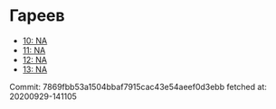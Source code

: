 # Гареев
- [10: NA](10.md)
- [11: NA](11.md)
- [12: NA](12.md)
- [13: NA](13.md)

Commit: 7869fbb53a1504bbaf7915cac43e54aeef0d3ebb
 fetched at: 20200929-141105
